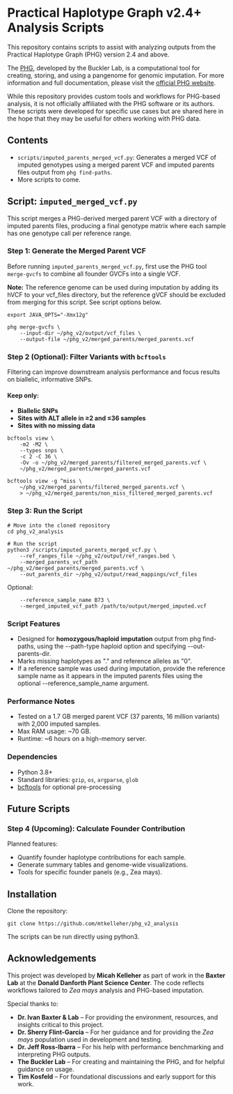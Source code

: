 # Practical Haplotype Graph v2.4+ Analysis Scripts

This repository contains scripts to assist with analyzing outputs from the Practical Haplotype Graph (PHG) version 2.4 and above.

The [PHG](https://github.com/maize-genetics/phg_v2), developed by the Buckler Lab, is a computational tool for creating, storing, and using a pangenome for genomic imputation. For more information and full documentation, please visit the [official PHG website](https://phg.maizegenetics.net/).

While this repository provides custom tools and workflows for PHG-based analysis, it is not officially affiliated with the PHG software or its authors. These scripts were developed for specific use cases but are shared here in the hope that they may be useful for others working with PHG data.



## Contents

- `scripts/imputed_parents_merged_vcf.py`: Generates a merged VCF of imputed genotypes using a merged parent VCF and imputed parents files output from `phg find-paths`.
- More scripts to come.



## Script: `imputed_merged_vcf.py`

This script merges a PHG-derived merged parent VCF with a directory of imputed parents files, producing a final genotype matrix where each sample has one genotype call per reference range.



### Step 1: Generate the Merged Parent VCF

Before running `imputed_parents_merged_vcf.py`, first use the PHG tool `merge-gvcfs` to combine all founder GVCFs into a single VCF.

**Note:** The reference genome can be used during imputation by adding its hVCF to your vcf_files directory, but the reference gVCF should be excluded from merging for this script. See script options below.

```
export JAVA_OPTS="-Xmx12g"

phg merge-gvcfs \
    --input-dir ~/phg_v2/output/vcf_files \
    --output-file ~/phg_v2/merged_parents/merged_parents.vcf
```



### Step 2 (Optional): Filter Variants with `bcftools`

Filtering can improve downstream analysis performance and focus results on biallelic, informative SNPs.

#### Keep only:
- **Biallelic SNPs**
- **Sites with ALT allele in ≥2 and ≤36 samples**
- **Sites with no missing data**

```
bcftools view \
    -m2 -M2 \
    --types snps \
    -c 2 -C 36 \
    -Ov -o ~/phg_v2/merged_parents/filtered_merged_parents.vcf \
    ~/phg_v2/merged_parents/merged_parents.vcf

bcftools view -g ^miss \
    ~/phg_v2/merged_parents/filtered_merged_parents.vcf \
    > ~/phg_v2/merged_parents/non_miss_filtered_merged_parents.vcf
```



### Step 3: Run the Script

```
# Move into the cloned repository
cd phg_v2_analysis

# Run the script
python3 /scripts/imputed_parents_merged_vcf.py \
    --ref_ranges_file ~/phg_v2/output/ref_ranges.bed \
    --merged_parents_vcf_path ~/phg_v2/merged_parents/merged_parents.vcf \
    --out_parents_dir ~/phg_v2/output/read_mappings/vcf_files
```

Optional:
```
    --reference_sample_name B73 \
    --merged_imputed_vcf_path /path/to/output/merged_imputed.vcf
```



### Script Features

- Designed for **homozygous/haploid imputation** output from phg find-paths, using the --path-type haploid option and specifying --out-parents-dir.
- Marks missing haplotypes as "." and reference alleles as "0".
- If a reference sample was used during imputation, provide the reference sample name as it appears in the imputed parents files using the optional --reference_sample_name argument.



### Performance Notes

- Tested on a 1.7 GB merged parent VCF (37 parents, 16 million variants) with 2,000 imputed samples.
- Max RAM usage: ~70 GB.
- Runtime: ~6 hours on a high-memory server.



### Dependencies

- Python 3.8+
- Standard libraries: `gzip`, `os`, `argparse`, `glob`
- [bcftools](https://samtools.github.io/bcftools/) for optional pre-processing



## Future Scripts

### Step 4 (Upcoming): Calculate Founder Contribution

Planned features:
- Quantify founder haplotype contributions for each sample.
- Generate summary tables and genome-wide visualizations.
- Tools for specific founder panels (e.g., Zea mays).


## Installation
Clone the repository:
```
git clone https://github.com/mtkelleher/phg_v2_analysis
```
The scripts can be run directly using python3.



## Acknowledgements

This project was developed by **Micah Kelleher** as part of work in the **Baxter Lab** at the **Donald Danforth Plant Science Center**. The code reflects workflows tailored to *Zea mays* analysis and PHG-based imputation.

Special thanks to:

- **Dr. Ivan Baxter & Lab** – For providing the environment, resources, and insights critical to this project.  
- **Dr. Sherry Flint-Garcia** – For her guidance and for providing the *Zea mays* population used in development and testing.  
- **Dr. Jeff Ross-Ibarra** – For his help with performance benchmarking and interpreting PHG outputs.  
- **The Buckler Lab** – For creating and maintaining the PHG, and for helpful guidance on usage.  
- **Tim Kosfeld** – For foundational discussions and early support for this work.
